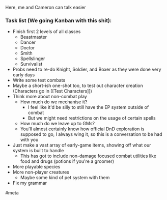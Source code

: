 Here, me and Cameron can talk easier

### Task list (We going Kanban with this shit):
- Finish first 2 levels of all classes
	- Beastmaster
	- Dancer
	- Doctor
	- Smith
	- Spellslinger
	- Survivalist
- Probs need to re-do Knight, Soldier, and Boxer as they were done very early days
- Write some test combats
- Maybe a short-ish one-shot too, to test out character creation (Characters go in [[Test Characters]])
- Think more about non-combat play
	- How much do we mechanise it?
		- I feel like it'd be silly to still have the EP system outside of combat
		- But we might need restrictions on the usage of certain spells
	- How much do we leave up to GMs?
	- You'll almost certainly know how official DnD exploration is supposed to go, I always wing it, so this is a conversation to be had with you
- Just make a vast array of early-game items, showing off what our system is built to handle
	- This has got to include non-damage focused combat utilities like food and drugs (potions if you're a groomer)
- More playable species
- More non-player creatures
	- Maybe some kind of pet system with them
- Fix my grammar

#meta